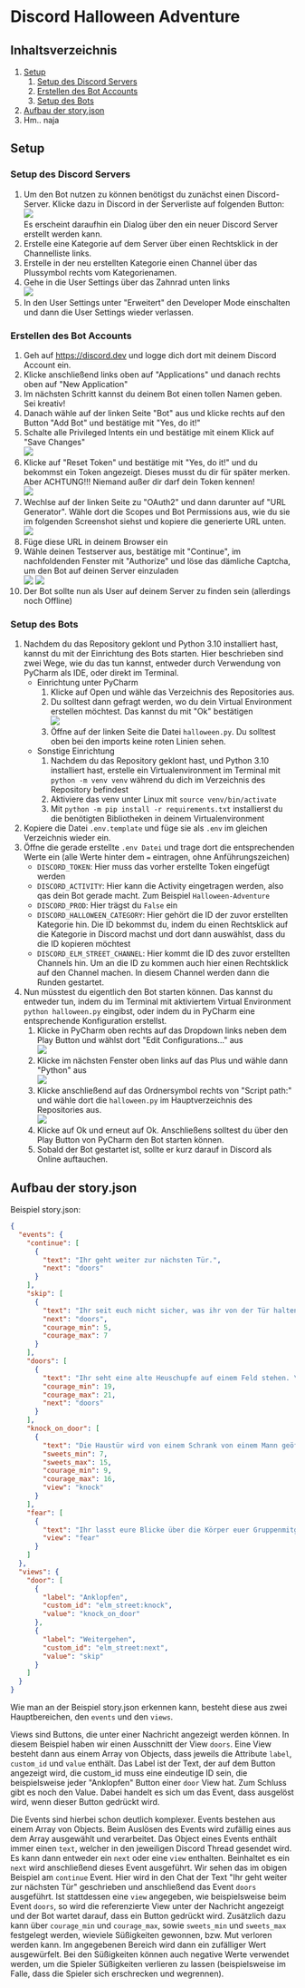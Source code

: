 # Discord Halloween Adventure

## Inhaltsverzeichnis
1. [Setup](#setup)
   1. [Setup des Discord Servers](#setup-des-discord-servers)
   2. [Erstellen des Bot Accounts](#erstellen-des-bot-accounts)
   3. [Setup des Bots](#setup-des-bots)
2. [Aufbau der story.json](#aufbau-der-storyjson)
3. Hm.. naja

## Setup
### Setup des Discord Servers
1. Um den Bot nutzen zu können benötigst du zunächst einen Discord-Server. Klicke dazu in Discord in der Serverliste auf folgenden Button:\
![](https://nextcloud.dnns01.dev/index.php/s/JAaA2xQ7LGLn7yC/download/add_server.png)\
Es erscheint daraufhin ein Dialog über den ein neuer Discord Server erstellt werden kann.
2. Erstelle eine Kategorie auf dem Server über einen Rechtsklick in der Channelliste links.
3. Erstelle in der neu erstellten Kategorie einen Channel über das Plussymbol rechts vom Kategorienamen.
4. Gehe in die User Settings über das Zahnrad unten links \
![](https://nextcloud.dnns01.dev/index.php/s/qi3RxD7tPXY8dzN/download/user_settings.png)
5. In den User Settings unter "Erweitert" den Developer Mode einschalten und dann die User Settings wieder verlassen.

### Erstellen des Bot Accounts
1. Geh auf https://discord.dev und logge dich dort mit deinem Discord Account ein. 
2. Klicke anschließend links oben auf "Applications" und danach rechts oben auf "New Application"
3. Im nächsten Schritt kannst du deinem Bot einen tollen Namen geben. Sei kreativ!
4. Danach wähle auf der linken Seite "Bot" aus und klicke rechts auf den Button "Add Bot" und bestätige mit "Yes, do it!"
5. Schalte alle Privileged Intents ein und bestätige mit einem Klick auf "Save Changes" \
![](https://nextcloud.dnns01.dev/index.php/s/ioGB82WLpypy42Y/download/bot_intents.png)
6. Klicke auf "Reset Token" und bestätige mit "Yes, do it!" und du bekommst ein Token angezeigt. Dieses musst du dir für später merken. Aber ACHTUNG!!! Niemand außer dir darf dein Token kennen! \
![](https://nextcloud.dnns01.dev/index.php/s/wfdJf8ALAJTm4dg/download/token.png)
7. Wechlse auf der linken Seite zu "OAuth2" und dann darunter auf "URL Generator". Wähle dort die Scopes und Bot Permissions aus, wie du sie im folgenden Screenshot siehst und kopiere die generierte URL unten.\
![](https://nextcloud.dnns01.dev/index.php/s/sdcqP8NeQYHPqPC/download/scopes_and_permissions.png)
8. Füge diese URL in deinem Browser ein
9. Wähle deinen Testserver aus, bestätige mit "Continue", im nachfoldenden Fenster mit "Authorize" und löse das dämliche Captcha, um den Bot auf deinen Server einzuladen\
![](https://nextcloud.dnns01.dev/index.php/s/zdcomDJTzJCxRQ7/download/add_bot_1.png)
![](https://nextcloud.dnns01.dev/index.php/s/8Jkxr9CCYQcofHt/download/add_bot_2.png)
10. Der Bot sollte nun als User auf deinem Server zu finden sein (allerdings noch Offline)

### Setup des Bots
1. Nachdem du das Repository geklont und Python 3.10 installiert hast, kannst du mit der Einrichtung des Bots starten. Hier beschrieben sind zwei Wege, wie du das tun kannst, entweder durch Verwendung von PyCharm als IDE, oder direkt im Terminal. 
   * Einrichtung unter PyCharm
     1. Klicke auf Open und wähle das Verzeichnis des Repositories aus.
     2. Du solltest dann gefragt werden, wo du dein Virtual Environment erstellen möchtest. Das kannst du mit "Ok" bestätigen \
     ![](https://nextcloud.dnns01.dev/index.php/s/D3mXdS6QDYTgX8x/download/create_venv.png)
     3. Öffne auf der linken Seite die Datei `halloween.py`. Du solltest oben bei den imports keine roten Linien sehen.
   * Sonstige Einrichtung
     1. Nachdem du das Repository geklont hast, und Python 3.10 installiert hast, erstelle ein Virtualenvironment im Terminal mit 
     `python -m venv venv` während du dich im Verzeichnis des Repository befindest
     2. Aktiviere das venv unter Linux mit `source venv/bin/activate`
     3. Mit `python -m pip install -r requirements.txt` installierst du die benötigten Bibliotheken in deinem Virtualenvironment
2. Kopiere die Datei `.env.template` und füge sie als `.env` im gleichen Verzeichnis wieder ein.
3. Öffne die gerade erstellte `.env Datei` und trage dort die entsprechenden Werte ein (alle Werte hinter dem `=` eintragen, ohne Anführungszeichen)
   * `DISCORD_TOKEN`: Hier muss das vorher erstellte Token eingefügt werden
   * `DISCORD_ACTIVITY`: Hier kann die Activity eingetragen werden, also qas dein Bot gerade macht. Zum Beispiel `Halloween-Adventure`
   * `DISCORD_PROD`: Hier trägst du `False` ein
   * `DISCORD_HALLOWEEN_CATEGORY`: Hier gehört die ID der zuvor erstellten Kategorie hin. Die ID bekommst du, indem du einen Rechtsklick auf die Kategorie in Discord machst und dort dann auswählst, dass du die ID kopieren möchtest
   * `DISCORD_ELM_STREET_CHANNEL`: Hier kommt die ID des zuvor erstellten Channels hin. Um an die ID zu kommen auch hier einen Rechtsklick auf den Channel machen. In diesem Channel werden dann die Runden gestartet.
4. Nun müsstest du eigentlich den Bot starten können. Das kannst du entweder tun, indem du im Terminal mit aktiviertem Virtual Environment `python halloween.py` eingibst, oder indem du in PyCharm eine entsprechende Konfiguration erstellst.
   1. Klicke in PyCharm oben rechts auf das Dropdown links neben dem Play Button und wählst dort "Edit Configurations..." aus\
   ![](https://nextcloud.dnns01.dev/index.php/s/z5SddopdK4FL69M/download/edit_config_1.png)
   2. Klicke im nächsten Fenster oben links auf das Plus und wähle dann "Python" aus \
   ![](https://nextcloud.dnns01.dev/index.php/s/ekBNapPGd8w8HDg/download/edit_config_2.png)
   3. Klicke anschließend auf das Ordnersymbol rechts von "Script path:" und wähle dort die `halloween.py` im Hauptverzeichnis des Repositories aus. \
   ![](https://nextcloud.dnns01.dev/index.php/s/ADb4bWXbbGxxYEL/download/edit_config_3.png)
   4. Klicke auf Ok und erneut auf Ok. Anschließens solltest du über den Play Button von PyCharm den Bot starten können.
   5. Sobald der Bot gestartet ist, sollte er kurz darauf in Discord als Online auftauchen. 

## Aufbau der story.json

Beispiel story.json: 

```json
{
  "events": {
    "continue": [
      {
        "text": "Ihr geht weiter zur nächsten Tür.",
        "next": "doors"
      }
    ],
    "skip": [
      {
        "text": "Ihr seit euch nicht sicher, was ihr von der Tür halten sollt und lauft weiter.",
        "next": "doors",
        "courage_min": 5,
        "courage_max": 7
      }
    ],
    "doors": [
      {
        "text": "Ihr seht eine alte Heuschupfe auf einem Feld stehen. \nZwischen den Balken leuchtet der unstete Schein eines offenen Feuers hindurch. \nNach dem Motto: \"Wer nicht wagt, der nicht gewinnt\", macht ihr euch auf den Weg. \nDas höfliche Klopfen an der Tür entfällt, da es keine Tür gibt. \nIhr werft einen Blick ins Innere und euch gefriert das Blut in den Adern. \nAuf dem Boden um ein kleines Feuer sitzen große haarige Gestallten mit riesigen Hörnern und grotesk verzogenen Gesichtern. \nIhr nehmt die Beine in die Hand und rennt los, bloß weg von diesem Ort.",
        "courage_min": 19,
        "courage_max": 21,
        "next": "doors"
      }
    ],
    "knock_on_door": [
      {
        "text": "Die Haustür wird von einem Schrank von einem Mann geöffnet. \nEuer \"Süßes oder Saures\" bleibt euch im Hals stecken, als ihr euer Gegenüber genauer anschaut. Er stützt sich auf eine Axt und sein Hemd hat feuchte rote Flecken. \nEuch verlässt der Mut und ihr lauft weiter, nicht ohne noch schnell in die Schüssel mit Süßigkeiten neben der Tür gegriffen zu haben.",
        "sweets_min": 7,
        "sweets_max": 15,
        "courage_min": 9,
        "courage_max": 16,
        "view": "knock"
      }
    ],
    "fear": [
      {
        "text": "Ihr lasst eure Blicke über die Körper euer Gruppenmitglieder schweifen. Als eure Blicke an den Beinen ankommen und ihr das Schlottern seht merkt Ihr, wie eure Beine nachgeben und Ihr zu boden sinkt. Das Sammeln von Süßigkeiten ist wohl erstmal vorüber.",
        "view": "fear"
      }
    ]
  },
  "views": {
    "door": [
      {
        "label": "Anklopfen",
        "custom_id": "elm_street:knock",
        "value": "knock_on_door"
      },
      {
        "label": "Weitergehen",
        "custom_id": "elm_street:next",
        "value": "skip"
      }
    ]
  }
}
```

Wie man an der Beispiel story.json erkennen kann, besteht diese aus zwei Hauptbereichen, den `events` und den `views`. 

Views sind Buttons, die unter einer Nachricht angezeigt werden können. In diesem Beispiel haben wir einen Ausschnitt der View `doors`. Eine View besteht dann aus einem Array von Objects, dass jeweils die Attribute `label`, `custom_id` und `value` enthält. Das Label ist der Text, der auf dem Button angezeigt wird, die custom_id muss eine eindeutige ID sein, die beispielsweise jeder "Anklopfen" Button einer `door` View hat. Zum Schluss gibt es noch den Value. Dabei handelt es sich um das Event, dass ausgelöst wird, wenn dieser Button gedrückt wird.

Die Events sind hierbei schon deutlich komplexer. Events bestehen aus einem Array von Objects. Beim Auslösen des Events wird zufällig eines aus dem Array ausgewählt und verarbeitet. Das Object eines Events enthält immer einen `text`, welcher in den jeweiligen Discord Thread gesendet wird. Es kann dann entweder ein `next` oder eine `view` enthalten. Beinhaltet es ein `next` wird anschließend dieses Event ausgeführt. Wir sehen das im obigen Beispiel am `continue` Event. Hier wird in den Chat der Text "Ihr geht weiter zur nächsten Tür" geschrieben und anschließend das Event `doors` ausgeführt. Ist stattdessen eine `view` angegeben, wie beispielsweise beim Event `doors`, so wird die referenzierte View unter der Nachricht angezeigt und der Bot wartet darauf, dass ein Button gedrückt wird. Zusätzlich dazu kann über `courage_min` und `courage_max`, sowie `sweets_min` und `sweets_max` festgelegt werden, wieviele Süßigkeiten gewonnen, bzw. Mut verloren werden kann. Im angegebenen Bereich wird dann ein zufälliger Wert ausgewürfelt. Bei den Süßigkeiten können auch negative Werte verwendet werden, um die Spieler Süßigkeiten verlieren zu lassen (beispielsweise im Falle, dass die Spieler sich erschrecken und wegrennen).   